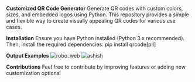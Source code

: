 **Customized QR Code Generator**
Generate QR codes with custom colors, sizes, and embedded logos using Python. This repository provides a simple and flexible way to create visually appealing QR codes for various use cases.

**Installation** 
Ensure you have Python installed (Python 3.x recommended). Then, install the required dependencies:
pip install qrcode[pil]

**Output Examples**
![robo_web](https://github.com/user-attachments/assets/8504add8-41d7-4569-a3fe-ff4bf1ec0031)
![ashish](https://github.com/user-attachments/assets/fa85f948-2743-4265-8501-6533fde2706e)

**Contributions**
Feel free to contribute by improving features or adding new customization options!

